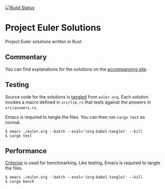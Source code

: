 [![Build Status](https://github.com/kwyse/euler-solutions/workflows/ci/badge.svg?branch=source)](https://github.com/kwyse/euler-solutions/actions)

# Project Euler Solutions

Project Euler solutions written in Rust.

## Commentary

You can find explanations for the solutions on the [accompanying
site](https://www.kwyse.com/euler-solutions/).

## Testing

Source code for the solutions is
[tangled](https://orgmode.org/manual/Extracting-Source-Code.html) from
`euler.org`.  Each solution invokes a macro defined in `src/lib.rs`
that tests against the answers in `src/answers.rs`.

Emacs is required to tangle the files.  You can then run `cargo test`
as normal.

```shell
$ emacs ./euler.org --batch --eval='(org-babel-tangle)' --kill
$ cargo test
```

## Performance

[Criterion](https://crates.io/crates/criterion) is used for
benchmarking.  Like testing, Emacs is required to tangle the files.

```shell
$ emacs ./euler.org --batch --eval='(org-babel-tangle)' --kill
$ cargo bench
```
